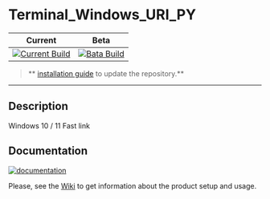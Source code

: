 # Terminal_Windows_URI_PY


| Current | Beta |
| ------- |------|
| [![Current Build](https://api.travis-ci.org/image-rs/image-png.svg?branch=master)](https://github.com/LexyGuru/Terminal_Windows_URI_PY) | [![Bata Build](https://api.travis-ci.org/image-rs/image-png.svg?branch=master)](https://github.com/LexyGuru/Terminal_Windows_URI_PY/tree/beta) |

> ** [installation guide](https://github.com/LexyGuru/Terminal_Windows_URI_PY/wiki/Install) to update the repository.**

***

## Description

Windows 10 / 11 Fast link


## Documentation
[![documentation](https://img.shields.io/badge/documentation-wiki-blue.svg)](https://github.com/LexyGuru/Terminal_Windows_URI_PY/wiki)

Please, see the [Wiki](https://github.com/LexyGuru/Terminal_Windows_URI_PY/wiki) to get information about the product setup and usage.


